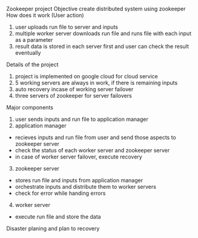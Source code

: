 Zookeeper project
Objective
create distributed system using zookeeper
How does it work (User action)
1. user uploads run file to server and inputs
2. multiple worker server downloads run file and runs file with each input as a parameter
3. result data is stored in each server first and user can check the result eventually

Details of the project
1. project is implemented on google cloud for cloud service
2. 5 working servers are always in work, if there is remaining inputs
3. auto recovery incase of working server failover
4. three servers of zookeeper for server failovers

Major components 
1. user
sends inputs and run file to application manager
2. application manager
- recieves inputs and run file from user and send those aspects to zookeeper server
- check the status of each worker server and zookeeper server
- in case of worker server failover, execute recovery
3. zookeeper server
- stores run file and inputs from application manager
- orchestrate inputs and distribute them to worker servers
- check for error while handing errors
4. worker server
- execute run file and store the data

Disaster planing and plan to recovery




